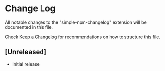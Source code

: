 # Change Log
All notable changes to the "simple-npm-changelog" extension will be documented in this file.

Check [Keep a Changelog](http://keepachangelog.com/) for recommendations on how to structure this file.

## [Unreleased]
- Initial release
